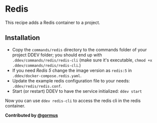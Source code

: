 # Redis

This recipe adds a Redis container to a project.

## Installation

* Copy the `commands/redis` directory to the commands folder of your project DDEV folder; you should end up with `.ddev/commands/redis/redis-cli` (make sure it's executable, `chmod +x .ddev/commands/redis/redis-cli`.)
* If you need *Redis 5* change the image version as `redis:5` in `.ddev/docker-compose.redis.yaml`.
* Update the example redis configuration file to your needs: `.ddev/redis/redis.conf`.
* Start (or restart) DDEV to have the service initialized: `ddev start`

Now you can use `ddev redis-cli` to access the redis cli in the redis container.

**Contributed by [@gormus](https://github.com/gormus)**
